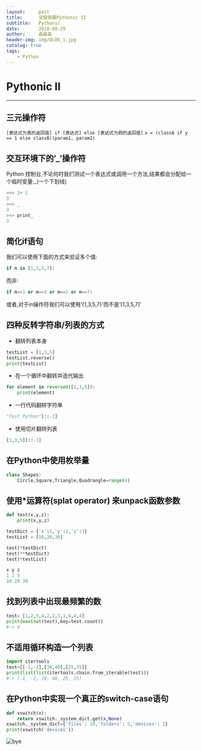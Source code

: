 ```yaml
---
layout:     post                   
title:      没错我要Pythonic II         
subtitle:   Pythonic
date:       2018-08-29             
author:     淼淼淼                   
header-img: img/DL05_1.jpg    
catalog: true                       
tags:                               
    - Python
---
```

# Pythonic II

----

## 三元操作符

`[表达式为真的返回值] if [表达式] else [表达式为假的返回值]`
`x = (classA if y == 1 else classB)(param1, param2)`

## 交互环境下的’_’操作符

Python 控制台,不论何时我们测试一个表达式或调用一个方法,结果都会分配给一个临时变量:_(一个下划线)

```python
>>> 2+ 1
3
>>> _
3
>>> print_
3
```

## 简化if语句

我们可以使用下面的方式来验证多个值:

```python
if m in [1,3,5,7]:
```

而非:

```python
if m==1 or m==3 or m==5 or m==7:
```

或者,对于in操作符我们可以使用’{1,3,5,7}’而不是’[1,3,5,7]’

## 四种反转字符串/列表的方式

* 翻转列表本身

```python
testList = [1,3,5]
testList.reverse()
print(testList)
```

* 在一个循环中翻转并迭代输出

```python
for element in reversed([1,3,5]):
    print(element)
```

* 一行代码翻转字符串

```python
"Test Python"[::-1]
```

* 使用切片翻转列表

```python
[1,3,5][::-1]
```

## 在Python中使用枚举量

```python
class Shapes:
    Circle,Square,Triangle,Quadrangle=range(4)
```

## 使用*运算符(splat operator) 来unpack函数参数

```python
def test(x,y,z):
    print(x,y,z)

testDict = {'x':1,'y':2,'z':3}
testList = [10,20,30]

test(*testDict)
test(**testDict)
test(*testList)

x y z
1 2 3
10 20 30
```

## 找到列表中出现最频繁的数

```python
test= [1,2,3,4,2,2,3,1,4,4,4]
print(max(set(test),key=test.count))
#-> 4
```

## 不适用循环构造一个列表

```python
import itertools
test=[[-1,-2],[30,40],[25,35]]
print(list(list(itertools.chain.from_iterable(test)))
#-> [-1, -2, 30, 40, 25, 35]
```

## 在Python中实现一个真正的switch-case语句

```python
def xswitch(x):
    return xswitch._system_dict.get(x,None)
xswitch._system_dict={'files': 10,'folders': 5,'devices': 2}
print(xswitch('devices'))
```

![bye](https://i.loli.net/2020/07/18/As9UOXhr8Kl4IQe.png)